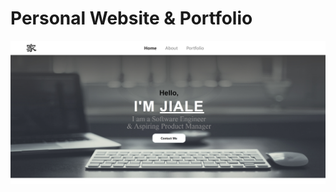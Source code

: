 # Personal Website & Portfolio
<kbd><a href="http://erjiale.github.io"><img src="./img/Personal-website-jiale.png"/></a></kbd>
